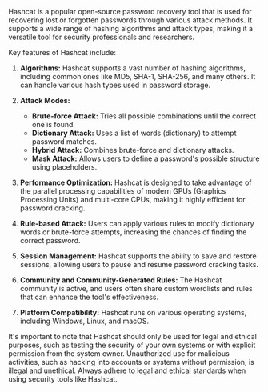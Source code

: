 Hashcat is a popular open-source password recovery tool that is used for recovering lost or forgotten passwords through various attack methods. It supports a wide range of hashing algorithms and attack types, making it a versatile tool for security professionals and researchers.

Key features of Hashcat include:

1. **Algorithms:** Hashcat supports a vast number of hashing algorithms, including common ones like MD5, SHA-1, SHA-256, and many others. It can handle various hash types used in password storage.

2. **Attack Modes:**
   - **Brute-force Attack:** Tries all possible combinations until the correct one is found.
   - **Dictionary Attack:** Uses a list of words (dictionary) to attempt password matches.
   - **Hybrid Attack:** Combines brute-force and dictionary attacks.
   - **Mask Attack:** Allows users to define a password's possible structure using placeholders.

3. **Performance Optimization:** Hashcat is designed to take advantage of the parallel processing capabilities of modern GPUs (Graphics Processing Units) and multi-core CPUs, making it highly efficient for password cracking.

4. **Rule-based Attack:** Users can apply various rules to modify dictionary words or brute-force attempts, increasing the chances of finding the correct password.

5. **Session Management:** Hashcat supports the ability to save and restore sessions, allowing users to pause and resume password cracking tasks.

6. **Community and Community-Generated Rules:** The Hashcat community is active, and users often share custom wordlists and rules that can enhance the tool's effectiveness.

7. **Platform Compatibility:** Hashcat runs on various operating systems, including Windows, Linux, and macOS.

It's important to note that Hashcat should only be used for legal and ethical purposes, such as testing the security of your own systems or with explicit permission from the system owner. Unauthorized use for malicious activities, such as hacking into accounts or systems without permission, is illegal and unethical. Always adhere to legal and ethical standards when using security tools like Hashcat.